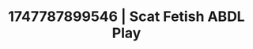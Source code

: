 ---
categories:
- Midnight fantasy
- Obedience kink
- POV erotica
- Caressing curves
- Dirty mind games
image: /assets/images/1747787899546.jpg
layout: post
seo:
  description: Featured content with artistic Scat Fetish, ABDL Play. HD images available.
  keywords: Scat Fetish, ABDL Play
  og_image: /assets/images/1747787899546.jpg
  schema_type: VisualArtwork
tags:
- ABDL Play
- '#1747787899546'
- Scat Fetish
title: 1747787899546 | Scat Fetish ABDL Play
---
